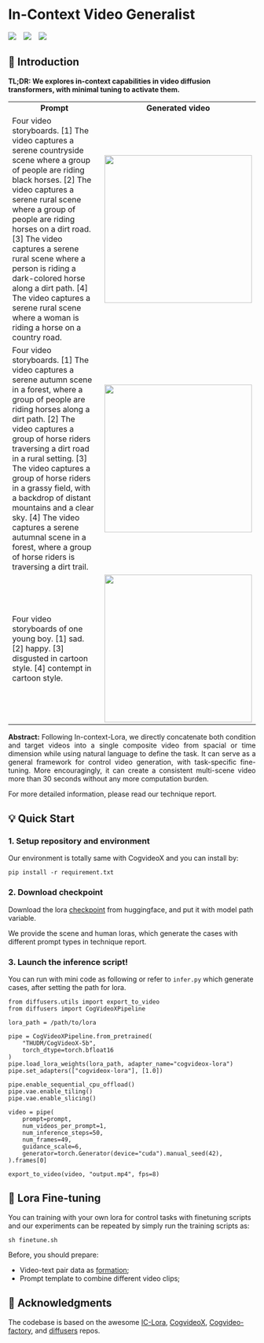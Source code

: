# In-Context Video Generalist 


<div align="left">
    <a href="https://huggingface.co/feizhengcong/In-context-Video-Generalist"><img src="https://img.shields.io/static/v1?label=Models&message=HuggingFace&color=red"></a> &ensp;
    <a href="https://huggingface.co/datasets/multimodalart/panda-70m"><img src="https://img.shields.io/static/v1?label=Dataset&message=HuggingFace&color=blue"></a> &ensp;
    <a href="https://huggingface.co/feizhengcong/In-context-Video-Generalist"><img src="https://img.shields.io/static/v1?label=Demo&message=HuggingFace&color=green"></a> &ensp;
</div>

## 🔭 Introduction 

<p align="left">
<strong>TL;DR: We explores in-context capabilities in video diffusion transformers, with minimal tuning to activate them.</strong>
</p>

<table class="center">
    <tr style="font-weight: bolder;text-align:center;">
        <td>Prompt</td>
        <td>Generated video</td>
    </tr>
    <tr>
      <td>
	Four video storyboards.  [1] The video captures a serene countryside scene where a group of people are riding black horses. [2] The video captures a serene rural scene where a group of people are riding horses on a dirt road. [3] The video captures a serene rural scene where a person is riding a dark-colored horse along a dirt path. [4] The video captures a serene rural scene where a woman is riding a horse on a country road. 
	  </td>
	  <td>
     		<image src=cases/2.gif width="300">
	  </td>
  	</tr>
                <tr>
      <td>
	    Four video storyboards.  [1] The video captures a serene autumn scene in a forest, where a group of people are riding horses along a dirt path. [2] The video captures a group of horse riders traversing a dirt road in a rural setting. [3] The video captures a group of horse riders in a grassy field, with a backdrop of distant mountains and a clear sky. [4] The video captures a serene autumnal scene in a forest, where a group of horse riders is traversing a dirt trail. 
	  </td>
	  <td>
     		<image src=cases/1.gif width="300">
	  </td>
  	</tr>
  	<tr>
      <td>
	    Four video storyboards of one young boy.  [1] sad. [2] happy. [3] disgusted in cartoon style. [4] contempt in cartoon style.
	  </td>
	  <td>
     		<image src=cases/0.gif width="300">
	  </td>
  	</tr>
</table >

<p align="justify">
  <strong>Abstract:</strong> 
Following In-context-Lora, we directly concatenate both condition and target videos into a single composite video from spacial or time dimension while using natural language to define the task. 
It can serve as a general framework for control video generation, with task-specific fine-tuning. More encouragingly, it can create a consistent multi-scene video more than 30 seconds without any more computation burden.  
</p>
For more detailed information, please read our technique report. 

## 💡 Quick Start

### 1. Setup repository and environment 

Our environment is totally same with CogvideoX and you can install by: 

```
pip install -r requirement.txt
```

### 2. Download checkpoint
Download the lora [checkpoint](https://huggingface.co/feizhengcong/In-context-Video-Generalist) from huggingface, and put it with model path variable. 

We provide the scene and human loras, which generate the cases with different prompt types in technique report. 


### 3. Launch the inference script! 
You can run with mini code as following or refer to `infer.py` which generate cases, after setting the path for lora.  

```
from diffusers.utils import export_to_video
from diffusers import CogVideoXPipeline 

lora_path = /path/to/lora

pipe = CogVideoXPipeline.from_pretrained(
    "THUDM/CogVideoX-5b",
    torch_dtype=torch.bfloat16
)
pipe.load_lora_weights(lora_path, adapter_name="cogvideox-lora")
pipe.set_adapters(["cogvideox-lora"], [1.0]) 

pipe.enable_sequential_cpu_offload()
pipe.vae.enable_tiling()
pipe.vae.enable_slicing()

video = pipe(
    prompt=prompt,
    num_videos_per_prompt=1,
    num_inference_steps=50,
    num_frames=49,
    guidance_scale=6,
    generator=torch.Generator(device="cuda").manual_seed(42),
).frames[0]

export_to_video(video, "output.mp4", fps=8)
```

## 🔧  Lora Fine-tuning 

You can training with your own lora for control tasks with finetuning scripts and our experiments can be repeated by simply run the training scripts as:

```
sh finetune.sh 
```

Before, you should prepare:
- Video-text pair data as [formation](https://github.com/feizc/In-Context-Video-Generalist/blob/main/training/dataset.py);
- Prompt template to combine different video clips;

## 🔗 Acknowledgments 

The codebase is based on the awesome [IC-Lora](https://github.com/ali-vilab/In-Context-LoRA), [CogvideoX](https://github.com/THUDM/CogVideo), [Cogvideo-factory](https://github.com/a-r-r-o-w/cogvideox-factory), and [diffusers](https://github.com/huggingface/diffusers/blob/main/src/diffusers/pipelines/cogvideo/pipeline_cogvideox.py) repos.

